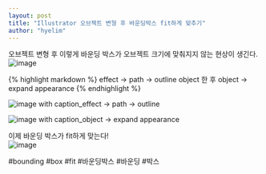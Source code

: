 ```yaml
---
layout: post
title: "Illustrator 오브젝트 변형 후 바운딩박스 fit하게 맞추기"
author: "hyelim"
---
```


오브젝트 변형 후 이렇게 바운딩 박스가 오브젝트 크기에 맞춰지지 않는 현상이 생긴다.<br> 
![image](https://user-images.githubusercontent.com/34228953/33744925-338953b0-dbf7-11e7-82b6-0bd1d6d12169.png)

{% highlight markdown %}
effect -> path -> outline object 한 후 object -> expand appearance
{% endhighlight %}

![image with caption](https://user-images.githubusercontent.com/34228953/33744936-448917d6-dbf7-11e7-8f25-53a6fd10a0d8.png "Image with caption")_effect -> path -> outline<br>

![image with caption](https://user-images.githubusercontent.com/34228953/33744943-4dd9d96a-dbf7-11e7-9d86-ab486046ad2f.png "Image with caption")_object -> expand appearance<br>

이제 바운딩 박스가 fit하게 맞는다! <br>
![image](https://user-images.githubusercontent.com/34228953/33744947-55d2062e-dbf7-11e7-810a-42f4c5695998.png)


#bounding #box #fit #바운딩박스 #바운딩 #박스 
